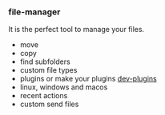 ### file-manager
It is the perfect tool to manage your files.
- move
- copy
- find subfolders
- custom file types
- plugins or make your plugins [dev-plugins]()
- linux, windows and macos
- recent actions
- custom send files